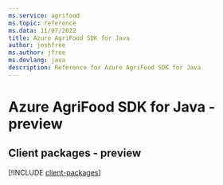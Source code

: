 ```yaml
---
ms.service: agrifood
ms.topic: reference
ms.data: 11/07/2022
title: Azure AgriFood SDK for Java
author: joshfree
ms.author: jfree
ms.devlang: java
description: Reference for Azure AgriFood SDK for Java
---
```

# Azure AgriFood SDK for Java - preview

## Client packages - preview
[!INCLUDE [client-packages](agrifood-client-index.md)]
